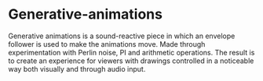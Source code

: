 # Generative-animations

Generative animations is a sound-reactive piece in which an envelope follower is used to make the animations move. Made through experimentation with Perlin noise, PI and arithmetic operations. The result is to create an experience for viewers with drawings controlled in a noticeable way both visually and through audio input.